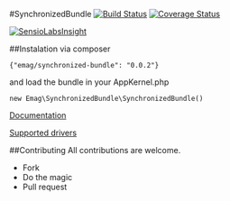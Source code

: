 #SynchronizedBundle
[![Build Status](https://api.travis-ci.org/eMAGTechLabs/SynchronizedBundle.png?branch=master)](https://travis-ci.org/eMAGTechLabs/SynchronizedBundle)
[![Coverage Status](https://coveralls.io/repos/github/eMAGTechLabs/SynchronizedBundle/badge.svg?branch=master)](https://coveralls.io/github/eMAGTechLabs/SynchronizedBundle?branch=master)

[![SensioLabsInsight](https://insight.sensiolabs.com/projects/ac3ccb67-8db2-49a3-92cb-be7730e7d5fd/big.png)](https://insight.sensiolabs.com/projects/ac3ccb67-8db2-49a3-92cb-be7730e7d5fd)

##Instalation
via composer
````
{"emag/synchronized-bundle": "0.0.2"}
````
and load the bundle in your AppKernel.php
````
new Emag\SynchronizedBundle\SynchronizedBundle()
````
[Documentation](https://github.com/eMAGTechLabs/SynchronizedBundle/blob/master/Resources/doc/index.md)

[Supported drivers](https://github.com/eMAGTechLabs/SynchronizedBundle/blob/master/Resources/doc/drivers.md)

##Contributing
All contributions are welcome.
- Fork
- Do the magic
- Pull request
